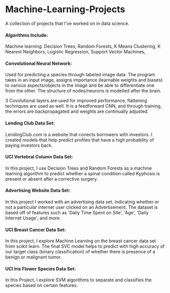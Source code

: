 # Machine-Learning-Projects
A collection of projects that I've worked on in data science. 

#### Algorithms Include:

Machine learning: Decision Trees, Random Forests, K Means Clustering, K Nearest Neighbors, Logistic Regression, Support Vector Machines, 

#### Convolutional Neural Network: 

Used for predicting a species through labeled image data. The program takes in an input image, assigns importance (learnable weights and biases) to various aspects/objects in the image and be able to differentiate one from the other. The structure of nodes/neurons is modelled after the brain. 

3 Covolutional layers are used for improved performance, flattening techniques are used as well. It is a feedforward CNN, and through training, the errors are backpropagated and weights are continually adjusted. 

#### Lending Club Data Set: 

LendingClub.com is a website that conects borrowers with investors. I created models that help predict profiles that have a high           probability of paying investors back.

#### UCI Vertebral Column Data Set:

In this project, I use Decision Trees and Random Forests as a machine learning algorithm to predict whether a spinal condition called Kyphosis is present or absent after a corrective surgery.

#### Advertising Website Data Set: 

In this project I worked with an advertising data set, indicating whether or not a particular internet user clicked on an Advertisement.  The dataset is based off of features such as 'Daily Time Spent on Site', 'Age', 'Daily Internet Usage', and more.

#### UCI Breast Cancer Data Set:

In this project, I explore Machine Learning on the breast cancer data set from scikit learn. The final SVC model helps to predict with high accuracy of our target class (binary classification) of whether there is presence of a benign or malignant tumor.

#### UCI Iris Flower Species Data Set:

In this Project, I explore SVM algorithms to separate and classifies the species based on certain features. 


